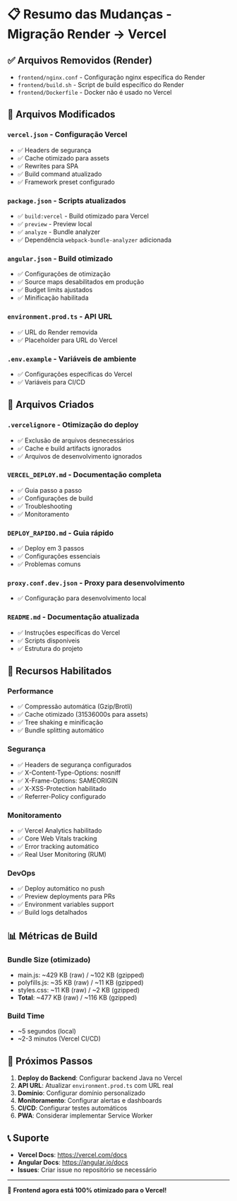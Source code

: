 # 📋 Resumo das Mudanças - Migração Render → Vercel

## ✅ Arquivos Removidos (Render)
- `frontend/nginx.conf` - Configuração nginx específica do Render
- `frontend/build.sh` - Script de build específico do Render  
- `frontend/Dockerfile` - Docker não é usado no Vercel

## 🔄 Arquivos Modificados

### `vercel.json` - Configuração Vercel
- ✅ Headers de segurança
- ✅ Cache otimizado para assets
- ✅ Rewrites para SPA
- ✅ Build command atualizado
- ✅ Framework preset configurado

### `package.json` - Scripts atualizados
- ✅ `build:vercel` - Build otimizado para Vercel
- ✅ `preview` - Preview local
- ✅ `analyze` - Bundle analyzer
- ✅ Dependência `webpack-bundle-analyzer` adicionada

### `angular.json` - Build otimizado
- ✅ Configurações de otimização
- ✅ Source maps desabilitados em produção
- ✅ Budget limits ajustados
- ✅ Minificação habilitada

### `environment.prod.ts` - API URL
- ✅ URL do Render removida
- ✅ Placeholder para URL do Vercel

### `.env.example` - Variáveis de ambiente
- ✅ Configurações específicas do Vercel
- ✅ Variáveis para CI/CD

## 📁 Arquivos Criados

### `.vercelignore` - Otimização do deploy
- ✅ Exclusão de arquivos desnecessários
- ✅ Cache e build artifacts ignorados
- ✅ Arquivos de desenvolvimento ignorados

### `VERCEL_DEPLOY.md` - Documentação completa
- ✅ Guia passo a passo
- ✅ Configurações de build
- ✅ Troubleshooting
- ✅ Monitoramento

### `DEPLOY_RAPIDO.md` - Guia rápido
- ✅ Deploy em 3 passos
- ✅ Configurações essenciais
- ✅ Problemas comuns

### `proxy.conf.dev.json` - Proxy para desenvolvimento
- ✅ Configuração para desenvolvimento local

### `README.md` - Documentação atualizada
- ✅ Instruções específicas do Vercel
- ✅ Scripts disponíveis
- ✅ Estrutura do projeto

## 🚀 Recursos Habilitados

### Performance
- ✅ Compressão automática (Gzip/Brotli)
- ✅ Cache otimizado (31536000s para assets)
- ✅ Tree shaking e minificação
- ✅ Bundle splitting automático

### Segurança
- ✅ Headers de segurança configurados
- ✅ X-Content-Type-Options: nosniff
- ✅ X-Frame-Options: SAMEORIGIN
- ✅ X-XSS-Protection habilitado
- ✅ Referrer-Policy configurado

### Monitoramento
- ✅ Vercel Analytics habilitado
- ✅ Core Web Vitals tracking
- ✅ Error tracking automático
- ✅ Real User Monitoring (RUM)

### DevOps
- ✅ Deploy automático no push
- ✅ Preview deployments para PRs
- ✅ Environment variables support
- ✅ Build logs detalhados

## 📊 Métricas de Build

### Bundle Size (otimizado)
- main.js: ~429 KB (raw) / ~102 KB (gzipped)
- polyfills.js: ~35 KB (raw) / ~11 KB (gzipped)
- styles.css: ~11 KB (raw) / ~2 KB (gzipped)
- **Total**: ~477 KB (raw) / ~116 KB (gzipped)

### Build Time
- ~5 segundos (local)
- ~2-3 minutos (Vercel CI/CD)

## 🔗 Próximos Passos

1. **Deploy do Backend**: Configurar backend Java no Vercel
2. **API URL**: Atualizar `environment.prod.ts` com URL real
3. **Domínio**: Configurar domínio personalizado
4. **Monitoramento**: Configurar alertas e dashboards
5. **CI/CD**: Configurar testes automáticos
6. **PWA**: Considerar implementar Service Worker

## 📞 Suporte

- **Vercel Docs**: https://vercel.com/docs
- **Angular Docs**: https://angular.io/docs
- **Issues**: Criar issue no repositório se necessário

---
🎉 **Frontend agora está 100% otimizado para o Vercel!**
